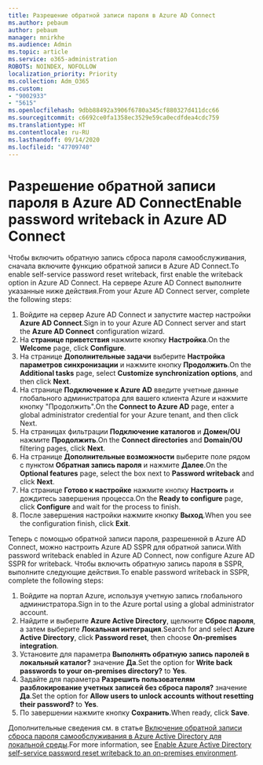 ```yaml
---
title: Разрешение обратной записи пароля в Azure AD Connect
ms.author: pebaum
author: pebaum
manager: mnirkhe
ms.audience: Admin
ms.topic: article
ms.service: o365-administration
ROBOTS: NOINDEX, NOFOLLOW
localization_priority: Priority
ms.collection: Adm_O365
ms.custom:
- "9002933"
- "5615"
ms.openlocfilehash: 9dbb88492a3906f6780a345cf880327d411dcc66
ms.sourcegitcommit: c6692ce0fa1358ec3529e59ca0ecdfdea4cdc759
ms.translationtype: HT
ms.contentlocale: ru-RU
ms.lasthandoff: 09/14/2020
ms.locfileid: "47709740"
---
```

# <a name="enable-password-writeback-in-azure-ad-connect"></a><span data-ttu-id="aa118-102">Разрешение обратной записи пароля в Azure AD Connect</span><span class="sxs-lookup"><span data-stu-id="aa118-102">Enable password writeback in Azure AD Connect</span></span>

<span data-ttu-id="aa118-103">Чтобы включить обратную запись сброса пароля самообслуживания, сначала включите функцию обратной записи в Azure AD Connect.</span><span class="sxs-lookup"><span data-stu-id="aa118-103">To enable self-service password reset writeback, first enable the writeback option in Azure AD Connect.</span></span> <span data-ttu-id="aa118-104">На сервере Azure AD Connect выполните указанные ниже действия.</span><span class="sxs-lookup"><span data-stu-id="aa118-104">From your Azure AD Connect server, complete the following steps:</span></span>

1. <span data-ttu-id="aa118-105">Войдите на сервер Azure AD Connect и запустите мастер настройки **Azure AD Connect**.</span><span class="sxs-lookup"><span data-stu-id="aa118-105">Sign in to your Azure AD Connect server and start the **Azure AD Connect** configuration wizard.</span></span>
2. <span data-ttu-id="aa118-106">На **странице приветствия** нажмите кнопку **Настройка**.</span><span class="sxs-lookup"><span data-stu-id="aa118-106">On the **Welcome** page, click **Configure**.</span></span>
3. <span data-ttu-id="aa118-107">На странице **Дополнительные задачи** выберите **Настройка параметров синхронизации** и нажмите кнопку **Продолжить**.</span><span class="sxs-lookup"><span data-stu-id="aa118-107">On the **Additional tasks** page, select **Customize synchronization options**, and then click **Next**.</span></span>
4. <span data-ttu-id="aa118-108">На странице **Подключение к Azure AD** введите учетные данные глобального администратора для вашего клиента Azure и нажмите кнопку "Продолжить".</span><span class="sxs-lookup"><span data-stu-id="aa118-108">On the **Connect to Azure AD** page, enter a global administrator credential for your Azure tenant, and then click Next.</span></span>
5. <span data-ttu-id="aa118-109">На страницах фильтрации **Подключение каталогов** и **Домен/OU** нажмите **Продолжить**.</span><span class="sxs-lookup"><span data-stu-id="aa118-109">On the **Connect directories** and **Domain/OU** filtering pages, click **Next**.</span></span>
6. <span data-ttu-id="aa118-110">На странице **Дополнительные возможности** выберите поле рядом с пунктом **Обратная запись пароля** и нажмите **Далее**.</span><span class="sxs-lookup"><span data-stu-id="aa118-110">On the **Optional features** page, select the box next to **Password writeback** and click **Next**.</span></span>
7. <span data-ttu-id="aa118-111">На странице **Готово к настройке** нажмите кнопку **Настроить** и дождитесь завершения процесса.</span><span class="sxs-lookup"><span data-stu-id="aa118-111">On the **Ready to configure** page, click **Configure** and wait for the process to finish.</span></span>
8. <span data-ttu-id="aa118-112">После завершения настройки нажмите кнопку **Выход**.</span><span class="sxs-lookup"><span data-stu-id="aa118-112">When you see the configuration finish, click **Exit**.</span></span>

<span data-ttu-id="aa118-113">Теперь с помощью обратной записи пароля, разрешенной в Azure AD Connect, можно настроить Azure AD SSPR для обратной записи.</span><span class="sxs-lookup"><span data-stu-id="aa118-113">With password writeback enabled in Azure AD Connect, now configure Azure AD SSPR for writeback.</span></span>  <span data-ttu-id="aa118-114">Чтобы включить обратную запись пароля в SSPR, выполните следующие действия.</span><span class="sxs-lookup"><span data-stu-id="aa118-114">To enable password writeback in SSPR, complete the following steps:</span></span>

1. <span data-ttu-id="aa118-115">Войдите на портал Azure, используя учетную запись глобального администратора.</span><span class="sxs-lookup"><span data-stu-id="aa118-115">Sign in to the Azure portal using a global administrator account.</span></span>
2. <span data-ttu-id="aa118-116">Найдите и выберите **Azure Active Directory**, щелкните **Сброс пароля**, а затем выберите **Локальная интеграция**.</span><span class="sxs-lookup"><span data-stu-id="aa118-116">Search for and select **Azure Active Directory**, click **Password reset**, then choose **On-premises integration**.</span></span>
3. <span data-ttu-id="aa118-117">Установите для параметра **Выполнять обратную запись паролей в локальный каталог?** значение **Да**.</span><span class="sxs-lookup"><span data-stu-id="aa118-117">Set the option for **Write back passwords to your on-premises directory?** to **Yes**.</span></span>
4. <span data-ttu-id="aa118-118">Задайте для параметра **Разрешить пользователям разблокирование учетных записей без сброса пароля?** значение **Да**.</span><span class="sxs-lookup"><span data-stu-id="aa118-118">Set the option for **Allow users to unlock accounts without resetting their password?** to **Yes**.</span></span>
5. <span data-ttu-id="aa118-119">По завершении нажмите кнопку **Сохранить**.</span><span class="sxs-lookup"><span data-stu-id="aa118-119">When ready, click **Save**.</span></span>

<span data-ttu-id="aa118-120">Дополнительные сведения см. в статье [Включение обратной записи сброса пароля самообслуживания в Azure Active Directory для локальной среды](https://docs.microsoft.com/azure/active-directory/authentication/tutorial-enable-sspr-writeback).</span><span class="sxs-lookup"><span data-stu-id="aa118-120">For more information, see [Enable Azure Active Directory self-service password reset writeback to an on-premises environment](https://docs.microsoft.com/azure/active-directory/authentication/tutorial-enable-sspr-writeback).</span></span>
